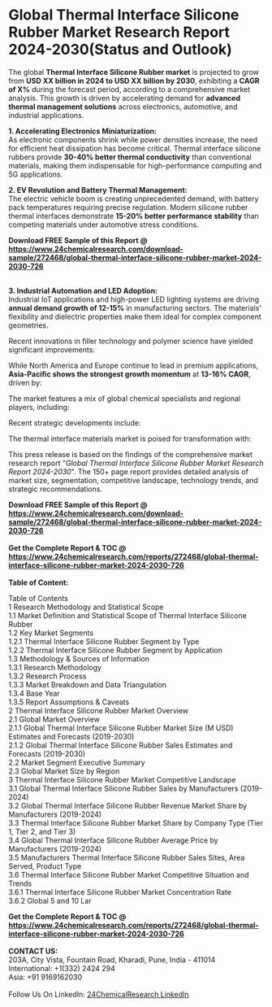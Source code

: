 <h1>Global Thermal Interface Silicone Rubber Market Research Report 2024-2030(Status and Outlook)</h1><p>The global <strong>Thermal Interface Silicone Rubber market</strong> is projected to grow from <strong>USD XX billion in 2024 to USD XX billion by 2030</strong>, exhibiting a <strong>CAGR of X%</strong> during the forecast period, according to a comprehensive market analysis. This growth is driven by accelerating demand for <strong>advanced thermal management solutions</strong> across electronics, automotive, and industrial applications.</p><p><strong>1. Accelerating Electronics Miniaturization:</strong><br>
As electronic components shrink while power densities increase, the need for efficient heat dissipation has become critical. Thermal interface silicone rubbers provide <strong>30-40% better thermal conductivity</strong> than conventional materials, making them indispensable for high-performance computing and 5G applications.</p><p><strong>2. EV Revolution and Battery Thermal Management:</strong><br>
The electric vehicle boom is creating unprecedented demand, with battery pack temperatures requiring precise regulation. Modern silicone rubber thermal interfaces demonstrate <strong>15-20% better performance stability</strong> than competing materials under automotive stress conditions.</p><div><b>Download FREE Sample of this Report @ 
            <a href="https://www.24chemicalresearch.com/download-sample/272468/global-thermal-interface-silicone-rubber-market-2024-2030-726">
            https://www.24chemicalresearch.com/download-sample/272468/global-thermal-interface-silicone-rubber-market-2024-2030-726</a></b></div><br><p><strong>3. Industrial Automation and LED Adoption:</strong><br>
Industrial IoT applications and high-power LED lighting systems are driving <strong>annual demand growth of 12-15%</strong> in manufacturing sectors. The materials' flexibility and dielectric properties make them ideal for complex component geometries.</p><p>Recent innovations in filler technology and polymer science have yielded significant improvements:</p><p>While North America and Europe continue to lead in premium applications, <strong>Asia-Pacific shows the strongest growth momentum</strong> at <strong>13-16% CAGR</strong>, driven by:</p><p>The market features a mix of global chemical specialists and regional players, including:</p><p>Recent strategic developments include:</p><p>The thermal interface materials market is poised for transformation with:</p><p>This press release is based on the findings of the comprehensive market research report "<em>Global Thermal Interface Silicone Rubber Market Research Report 2024-2030</em>". The 150+ page report provides detailed analysis of market size, segmentation, competitive landscape, technology trends, and strategic recommendations.</p><div><b>Download FREE Sample of this Report @ 
            <a href="https://www.24chemicalresearch.com/download-sample/272468/global-thermal-interface-silicone-rubber-market-2024-2030-726">
            https://www.24chemicalresearch.com/download-sample/272468/global-thermal-interface-silicone-rubber-market-2024-2030-726</a></b></div><br><div><b>Get the Complete Report & TOC @ 
            <a href="https://www.24chemicalresearch.com/reports/272468/global-thermal-interface-silicone-rubber-market-2024-2030-726">
            https://www.24chemicalresearch.com/reports/272468/global-thermal-interface-silicone-rubber-market-2024-2030-726</a></b></div><br>
            <b>Table of Content:</b><p>Table of Contents<br />
1 Research Methodology and Statistical Scope<br />
1.1 Market Definition and Statistical Scope of Thermal Interface Silicone Rubber<br />
1.2 Key Market Segments<br />
1.2.1 Thermal Interface Silicone Rubber Segment by Type<br />
1.2.2 Thermal Interface Silicone Rubber Segment by Application<br />
1.3 Methodology & Sources of Information<br />
1.3.1 Research Methodology<br />
1.3.2 Research Process<br />
1.3.3 Market Breakdown and Data Triangulation<br />
1.3.4 Base Year<br />
1.3.5 Report Assumptions & Caveats<br />
2 Thermal Interface Silicone Rubber Market Overview<br />
2.1 Global Market Overview<br />
2.1.1 Global Thermal Interface Silicone Rubber Market Size (M USD) Estimates and Forecasts (2019-2030)<br />
2.1.2 Global Thermal Interface Silicone Rubber Sales Estimates and Forecasts (2019-2030)<br />
2.2 Market Segment Executive Summary<br />
2.3 Global Market Size by Region<br />
3 Thermal Interface Silicone Rubber Market Competitive Landscape<br />
3.1 Global Thermal Interface Silicone Rubber Sales by Manufacturers (2019-2024)<br />
3.2 Global Thermal Interface Silicone Rubber Revenue Market Share by Manufacturers (2019-2024)<br />
3.3 Thermal Interface Silicone Rubber Market Share by Company Type (Tier 1, Tier 2, and Tier 3)<br />
3.4 Global Thermal Interface Silicone Rubber Average Price by Manufacturers (2019-2024)<br />
3.5 Manufacturers Thermal Interface Silicone Rubber Sales Sites, Area Served, Product Type<br />
3.6 Thermal Interface Silicone Rubber Market Competitive Situation and Trends<br />
3.6.1 Thermal Interface Silicone Rubber Market Concentration Rate<br />
3.6.2 Global 5 and 10 Lar</p><div><b>Get the Complete Report & TOC @ 
            <a href="https://www.24chemicalresearch.com/reports/272468/global-thermal-interface-silicone-rubber-market-2024-2030-726">
            https://www.24chemicalresearch.com/reports/272468/global-thermal-interface-silicone-rubber-market-2024-2030-726</a></b></div><br><b>CONTACT US:</b><br>
            203A, City Vista, Fountain Road, Kharadi, Pune, India - 411014<br>
            International: +1(332) 2424 294<br>
            Asia: +91 9169162030 <br><br>
            Follow Us On LinkedIn: <a href="https://www.linkedin.com/company/24chemicalresearch/">24ChemicalResearch LinkedIn</a>